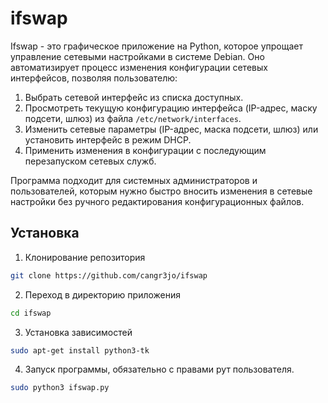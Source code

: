 # ifswap
Ifswap - это графическое приложение на Python, которое упрощает управление сетевыми настройками в системе Debian. Оно автоматизирует процесс изменения конфигурации сетевых интерфейсов, позволяя пользователю:

1. Выбрать сетевой интерфейс из списка доступных.
2. Просмотреть текущую конфигурацию интерфейса (IP-адрес, маску подсети, шлюз) из файла `/etc/network/interfaces`.
3. Изменить сетевые параметры (IP-адрес, маска подсети, шлюз) или установить интерфейс в режим DHCP.
4. Применить изменения в конфигурации с последующим перезапуском сетевых служб.

Программа подходит для системных администраторов и пользователей, которым нужно быстро вносить изменения в сетевые настройки без ручного редактирования конфигурационных файлов.

## Установка
1. Клонирование репозитория 

```bash
git clone https://github.com/cangr3jo/ifswap
```

2. Переход в директорию приложения

```bash
cd ifswap
```

3. Установка зависимостей

```bash
sudo apt-get install python3-tk
```


4. Запуск программы, обязательно с правами рут пользователя.

```bash
sudo python3 ifswap.py
```
